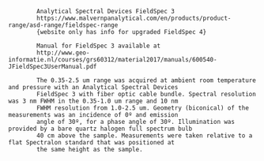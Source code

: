 
            Analytical Spectral Devices FieldSpec 3 
            https://www.malvernpanalytical.com/en/products/product-range/asd-range/fieldspec-range 
            {website only has info for upgraded FieldSpec 4}
            
            Manual for FieldSpec 3 available at
            http://www.geo-informatie.nl/courses/grs60312/material2017/manuals/600540-JFieldSpec3UserManual.pdf
            
            The 0.35-2.5 um range was acquired at ambient room temperature and pressure with an Analytical Spectral Devices 
            FieldSpec 3 with fiber optic cable bundle. Spectral resolution was 3 nm FWHM in the 0.35-1.0 um range and 10 nm 
            FWHM resolution from 1.0-2.5 um. Geometry (biconical) of the measurements was an incidence of 0º and emission 
            angle of 30º, for a phase angle of 30º. Illumination was provided by a bare quartz halogen full spectrum bulb 
            40 cm above the sample. Measurements were taken relative to a flat Spectralon standard that was positioned at 
            the same height as the sample.           
        